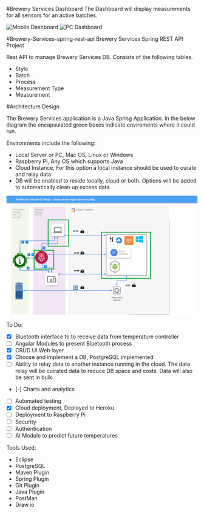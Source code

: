 #Brewery Services Dashboard
The Dashboard will display measurements for all sensors for an active batches.

![Mobile Dashboard](https://github.com/jslawinsk/brewery-services/blob/master/documentation/MobileDashboard.png=250x)
![PC Dashboard](https://github.com/jslawinsk/brewery-services/blob/master/documentation/PcDashboard.png=250x)

#Brewery-Services-spring-rest-api
Brewery Services Spring REST API Project

Rest API to manage Brewery Services DB. 
Consists of the following tables.
- Style
- Batch
- Process
- Measurement Type
- Measurement

#Architecture Design

The Brewery Services application is a Java Spring Application. In the below diagram the encapsulated green boxes indicate enviroments where it could run. 

Environments include the following:
- Local Server or PC, Mac OS, Linux or Windows
- Raspberry PI, Any OS which supports Java
- Cloud Instance, For this option a local instance should be used to curate and relay data
- DB will be enabled to reside locally, cloud or both. Options will be added to automatically clean up excess data. 

 ![Architecture Diagram](https://github.com/jslawinsk/brewery-services/blob/master/documentation/BrewTechDiagSpringApp.png)

To Do:
- [X] Bluetooth interface to to receive data from temperature controller
- [ ] Angular Modules to present Bluetooth process
- [X] CRUD UI Web layer
- [X] Choose and implement a DB, PostgreSQL implemented
- [ ] Ability to relay data to another instance running in the cloud. The data relay will be cuirated data to reduce DB space and costs. Data will also be sent in bulk.
- [-] Charts and analytics
- [ ] Automated testing
- [X] Cloud deployment, Deployed to Heroku
- [ ] Deployment to Raspberry Pi
- [ ] Security
- [ ] Authentication
- [ ] AI Module to predict future temperatures

Tools Used:
- Eclipse
- PostgreSQL
- Maven Plugin 
- Spring Plugin
- Git Plugin
- Java Plugin
- PostMan
- Draw.io